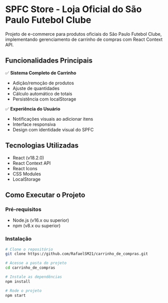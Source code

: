 # SPFC Store - Loja Oficial do São Paulo Futebol Clube

Projeto de e-commerce para produtos oficiais do São Paulo Futebol Clube, implementando gerenciamento de carrinho de compras com React Context API.

## Funcionalidades Principais

✅ **Sistema Completo de Carrinho**  
- Adição/remoção de produtos
- Ajuste de quantidades
- Cálculo automático de totais
- Persistência com localStorage

✅ **Experiência do Usuário**  
- Notificações visuais ao adicionar itens
- Interface responsiva
- Design com identidade visual do SPFC

## Tecnologias Utilizadas

- React (v18.2.0)
- React Context API
- React Icons
- CSS Modules
- LocalStorage

## Como Executar o Projeto

### Pré-requisitos
- Node.js (v16.x ou superior)
- npm (v8.x ou superior)

### Instalação
```bash
# Clone o repositório
git clone https://github.com/RafaelSM21/carrinho_de_compras.git

# Acesse a pasta do projeto
cd carrinho_de_compras

# Instale as dependências
npm install

# Rode o projeto
npm start

